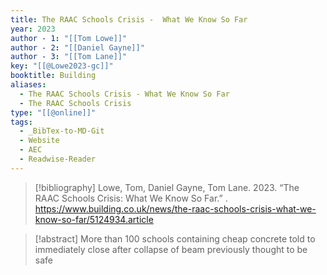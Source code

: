 ```yaml
---
title: The RAAC Schools Crisis -  What We Know So Far
year: 2023
author - 1: "[[Tom Lowe]]"
author - 2: "[[Daniel Gayne]]"
author - 3: "[[Tom Lane]]"
key: "[[@Lowe2023-gc]]"
booktitle: Building
aliases:
  - The RAAC Schools Crisis - What We Know So Far
  - The RAAC Schools Crisis
type: "[[@online]]"
tags:
  - _BibTex-to-MD-Git
  - Website
  - AEC
  - Readwise-Reader
---
```


> [!bibliography]
> Lowe, Tom, Daniel Gayne, Tom Lane. 2023. “The RAAC Schools Crisis: What We Know So Far.” . https://www.building.co.uk/news/the-raac-schools-crisis-what-we-know-so-far/5124934.article

> [!abstract]
> More than 100 schools containing cheap concrete told to immediately close after collapse of beam previously thought to be safe